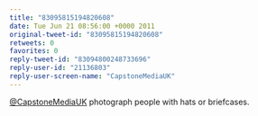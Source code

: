 ```yaml
---
title: "83095815194820608"
date: Tue Jun 21 08:56:00 +0000 2011
original-tweet-id: "83095815194820608"
retweets: 0
favorites: 0
reply-tweet-id: "83094800248733696"
reply-user-id: "21136803"
reply-user-screen-name: "CapstoneMediaUK"
---
```

<a href="https://twitter.com/CapstoneMediaUK">@CapstoneMediaUK</a> photograph people with hats or briefcases.
